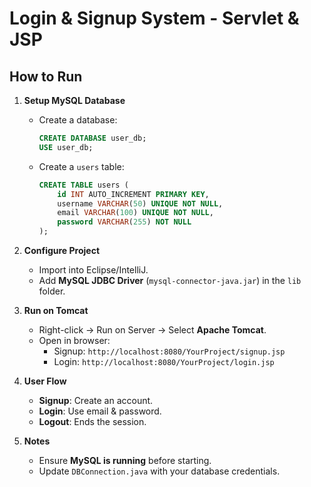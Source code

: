 # Login & Signup System - Servlet & JSP

## How to Run

1. **Setup MySQL Database**  
   - Create a database:  
     ```sql
     CREATE DATABASE user_db;
     USE user_db;
     ```
   - Create a `users` table:  
     ```sql
     CREATE TABLE users (
         id INT AUTO_INCREMENT PRIMARY KEY,
         username VARCHAR(50) UNIQUE NOT NULL,
         email VARCHAR(100) UNIQUE NOT NULL,
         password VARCHAR(255) NOT NULL
     );
     ```

2. **Configure Project**  
   - Import into Eclipse/IntelliJ.  
   - Add **MySQL JDBC Driver** (`mysql-connector-java.jar`) in the `lib` folder.  

3. **Run on Tomcat**  
   - Right-click → Run on Server → Select **Apache Tomcat**.  
   - Open in browser:  
     - Signup: `http://localhost:8080/YourProject/signup.jsp`  
     - Login: `http://localhost:8080/YourProject/login.jsp`  

4. **User Flow**  
   - **Signup**: Create an account.  
   - **Login**: Use email & password.  
   - **Logout**: Ends the session.  

5. **Notes**  
   - Ensure **MySQL is running** before starting.  
   - Update `DBConnection.java` with your database credentials.  
